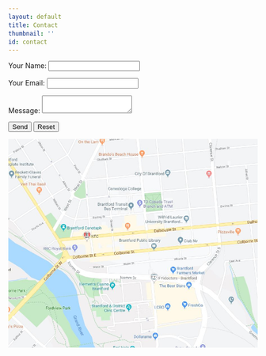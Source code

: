 ```yaml
---
layout: default
title: Contact
thumbnail: ''
id: contact
---
```

<form name="contact" method="POST" data-netlify="true">
  <p>
    <label>Your Name: <input type="text" name="name" /></label>   
  </p>
  <p>
    <label>Your Email: <input type="email" name="email" /></label>
  </p>
  <p>
    <label>Message: <textarea name="message"></textarea></label>
  </p>
  <p>
    <button type="submit">Send</button>
<button type="reset">Reset</button>
  </p>
</form>
<body>
<a href ="https://www.google.ca/maps/place/Wilfrid+Laurier+University+Brantford+Campus/@43.1360542,-80.2662357,16.16z/data=!4m5!3m4!1s0x0:0xd6b8ef7a43b8c422!8m2!3d43.1397795!4d-80.2609862?hl=en&authuser=0">
  <img alt="Contact" src="/images/uploads/map-of-brantford.jpg">
  </a>
  </body>
